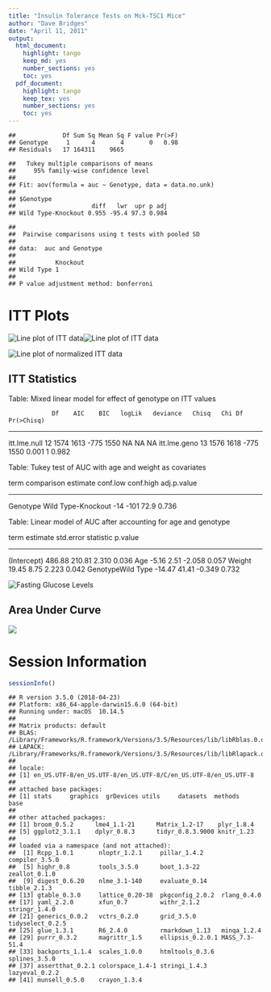```yaml
---
title: "Insulin Tolerance Tests on Mck-TSC1 Mice"
author: "Dave Bridges"
date: "April 11, 2011"
output:
  html_document:
    highlight: tango
    keep_md: yes
    number_sections: yes
    toc: yes
  pdf_document:
    highlight: tango
    keep_tex: yes
    number_sections: yes
    toc: yes
---
```





```
##             Df Sum Sq Mean Sq F value Pr(>F)
## Genotype     1      4       4       0   0.98
## Residuals   17 164311    9665
```

```
##   Tukey multiple comparisons of means
##     95% family-wise confidence level
## 
## Fit: aov(formula = auc ~ Genotype, data = data.no.unk)
## 
## $Genotype
##                     diff   lwr  upr p adj
## Wild Type-Knockout 0.955 -95.4 97.3 0.984
```

```
## 
## 	Pairwise comparisons using t tests with pooled SD 
## 
## data:  auc and Genotype 
## 
##           Knockout
## Wild Type 1       
## 
## P value adjustment method: bonferroni
```

# ITT Plots

![Line plot of ITT data](figures/itt-lineplot-1.png)![Line plot of ITT data](figures/itt-lineplot-2.png)

![Line plot of normalized ITT data](figures/itt-lineplot-norm-1.png)

## ITT Statistics


Table: Mixed linear model for effect of genotype on ITT values

                Df    AIC    BIC   logLik   deviance   Chisq   Chi Df   Pr(>Chisq)
-------------  ---  -----  -----  -------  ---------  ------  -------  -----------
itt.lme.null    12   1574   1613     -775       1550      NA       NA           NA
itt.lme.geno    13   1576   1618     -775       1550   0.001        1        0.982



Table: Tukey test of AUC with age and weight as covariates

term       comparison            estimate   conf.low   conf.high   adj.p.value
---------  -------------------  ---------  ---------  ----------  ------------
Genotype   Wild Type-Knockout         -14       -101        72.9         0.736



Table: Linear model of AUC after accounting for age and genotype

term                 estimate   std.error   statistic   p.value
------------------  ---------  ----------  ----------  --------
(Intercept)            486.88      210.81       2.310     0.036
Age                     -5.16        2.51      -2.058     0.057
Weight                  19.45        8.75       2.223     0.042
GenotypeWild Type      -14.47       41.41      -0.349     0.732

![Fasting Glucose Levels](figures/fasting-glucose-1.png)

## Area Under Curve

![](figures/area-under-curve-1.png)<!-- -->

# Session Information


```r
sessionInfo()
```

```
## R version 3.5.0 (2018-04-23)
## Platform: x86_64-apple-darwin15.6.0 (64-bit)
## Running under: macOS  10.14.5
## 
## Matrix products: default
## BLAS: /Library/Frameworks/R.framework/Versions/3.5/Resources/lib/libRblas.0.dylib
## LAPACK: /Library/Frameworks/R.framework/Versions/3.5/Resources/lib/libRlapack.dylib
## 
## locale:
## [1] en_US.UTF-8/en_US.UTF-8/en_US.UTF-8/C/en_US.UTF-8/en_US.UTF-8
## 
## attached base packages:
## [1] stats     graphics  grDevices utils     datasets  methods   base     
## 
## other attached packages:
## [1] broom_0.5.2      lme4_1.1-21      Matrix_1.2-17    plyr_1.8.4      
## [5] ggplot2_3.1.1    dplyr_0.8.3      tidyr_0.8.3.9000 knitr_1.23      
## 
## loaded via a namespace (and not attached):
##  [1] Rcpp_1.0.1       nloptr_1.2.1     pillar_1.4.2     compiler_3.5.0  
##  [5] highr_0.8        tools_3.5.0      boot_1.3-22      zeallot_0.1.0   
##  [9] digest_0.6.20    nlme_3.1-140     evaluate_0.14    tibble_2.1.3    
## [13] gtable_0.3.0     lattice_0.20-38  pkgconfig_2.0.2  rlang_0.4.0     
## [17] yaml_2.2.0       xfun_0.7         withr_2.1.2      stringr_1.4.0   
## [21] generics_0.0.2   vctrs_0.2.0      grid_3.5.0       tidyselect_0.2.5
## [25] glue_1.3.1       R6_2.4.0         rmarkdown_1.13   minqa_1.2.4     
## [29] purrr_0.3.2      magrittr_1.5     ellipsis_0.2.0.1 MASS_7.3-51.4   
## [33] backports_1.1.4  scales_1.0.0     htmltools_0.3.6  splines_3.5.0   
## [37] assertthat_0.2.1 colorspace_1.4-1 stringi_1.4.3    lazyeval_0.2.2  
## [41] munsell_0.5.0    crayon_1.3.4
```
